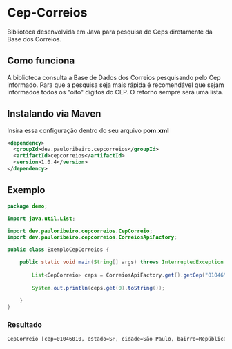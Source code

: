 # Cep-Correios
Biblioteca desenvolvida em Java para pesquisa de Ceps diretamente da Base dos Correios.

## Como funciona
A biblioteca consulta a Base de Dados dos Correios pesquisando pelo Cep informado. Para que a pesquisa seja mais rápida é recomendável que sejam informados todos os "oito" digitos do CEP. O retorno sempre será uma lista.

## Instalando via Maven
Insira essa configuração dentro do seu arquivo **pom.xml**
```xml
<dependency>
  <groupId>dev.pauloribeiro.cepcorreios</groupId>
  <artifactId>cepcorreios</artifactId>
  <version>1.0.4</version>
</dependency>
```

## Exemplo
```java
package demo;

import java.util.List;

import dev.pauloribeiro.cepcorreios.CepCorreio;
import dev.pauloribeiro.cepcorreios.CorreiosApiFactory;

public class ExemploCepCorreios {

	public static void main(String[] args) throws InterruptedException {
		
		List<CepCorreio> ceps = CorreiosApiFactory.get().getCep("01046");
		
		System.out.println(ceps.get(0).toString());
		
	}
}
```
### Resultado
```html
CepCorreio [cep=01046010, estado=SP, cidade=São Paulo, bairro=República, logradouro=Avenida Ipiranga, complemento=- até 399/400, nomeUnidade=]
```
